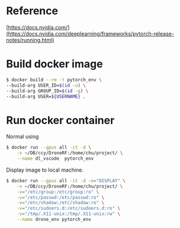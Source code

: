 # Reference
[https://docs.nvidia.com/](https://docs.nvidia.com/deeplearning/frameworks/pytorch-release-notes/running.html)

# Build docker image
```bash
$ docker build --rm -t pytorch_env \
--build-arg USER_ID=$(id -u) \
--build-arg GROUP_ID=$(id -g) \
--build-arg USER=${USERNAME} .
```

# Run docker container
Normal using
```bash
$ docker run --gpus all -it -d \
    -v ~/DB/ccy/DroneRF:/home/chu/project/ \
    --name dl_vscode  pytorch_env
```
Display image to local machine.
```bash
$ docker run --gpus all -it -d -e="DISPLAY" \
    -v ~/DB/ccy/DroneRF:/home/chu/project/ \
    -v="/etc/group:/etc/group:ro" \
    -v="/etc/passwd:/etc/passwd:ro" \
    -v="/etc/shadow:/etc/shadow:ro" \
    -v="/etc/sudoers.d:/etc/sudoers.d:ro" \
    -v="/tmp/.X11-unix:/tmp/.X11-unix:rw" \
    --name drone_env pytorch_env
```
